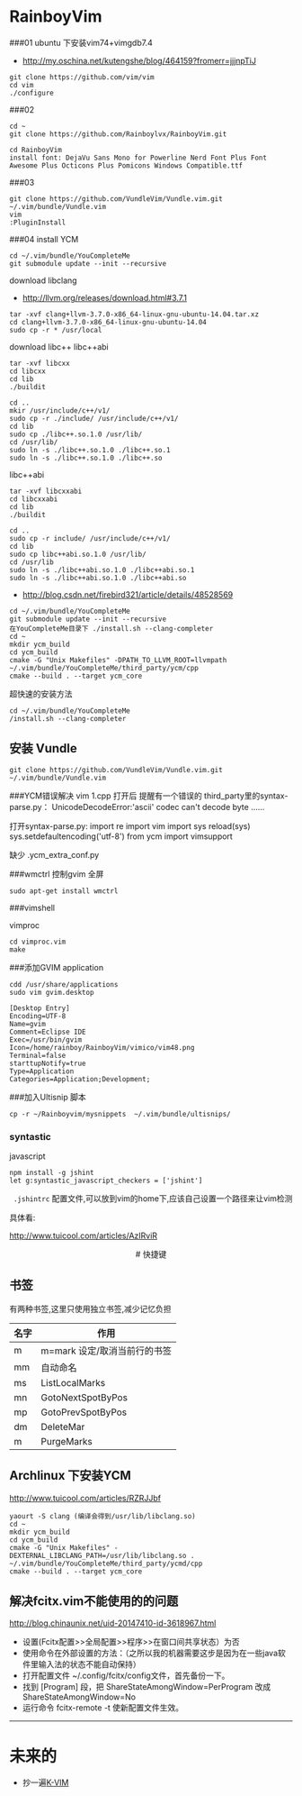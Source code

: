 # RainboyVim

###01 ubuntu 下安装vim74+vimgdb7.4

 - http://my.oschina.net/kutengshe/blog/464159?fromerr=jjjnpTiJ


```
git clone https://github.com/vim/vim
cd vim
./configure

```

###02 

```
cd ~
git clone https://github.com/Rainboylvx/RainboyVim.git

cd RainboyVim
install font: DejaVu Sans Mono for Powerline Nerd Font Plus Font Awesome Plus Octicons Plus Pomicons Windows Compatible.ttf
```

###03
```
git clone https://github.com/VundleVim/Vundle.vim.git ~/.vim/bundle/Vundle.vim
vim
:PluginInstall
```

###04 install YCM

```
cd ~/.vim/bundle/YouCompleteMe
git submodule update --init --recursive

```

download libclang

 - http://llvm.org/releases/download.html#3.7.1

```
tar -xvf clang+llvm-3.7.0-x86_64-linux-gnu-ubuntu-14.04.tar.xz
cd clang+llvm-3.7.0-x86_64-linux-gnu-ubuntu-14.04
sudo cp -r * /usr/local
```

download libc++ libc++abi

```
tar -xvf libcxx
cd libcxx
cd lib
./buildit

cd ..
mkir /usr/include/c++/v1/
sudo cp -r ./include/ /usr/include/c++/v1/
cd lib
sudo cp ./libc++.so.1.0 /usr/lib/
cd /usr/lib/
sudo ln -s ./libc++.so.1.0 ./libc++.so.1
sudo ln -s ./libc++.so.1.0 ./libc++.so
```

libc++abi

```
tar -xvf libcxxabi
cd libcxxabi
cd lib
./buildit

cd ..
sudo cp -r include/ /usr/include/c++/v1/
cd lib
sudo cp libc++abi.so.1.0 /usr/lib/
cd /usr/lib
sudo ln -s ./libc++abi.so.1.0 ./libc++abi.so.1
sudo ln -s ./libc++abi.so.1.0 ./libc++abi.so

```

 - http://blog.csdn.net/firebird321/article/details/48528569

```
cd ~/.vim/bundle/YouCompleteMe
git submodule update --init --recursive
在YouCompleteMe目录下 ./install.sh --clang-completer
cd ~
mkdir ycm_build
cd ycm_build
cmake -G "Unix Makefiles" -DPATH_TO_LLVM_ROOT=llvmpath ~/.vim/bundle/YouCompleteMe/third_party/ycm/cpp
cmake --build . --target ycm_core
```
 
超快速的安装方法

```
cd ~/.vim/bundle/YouCompleteMe
/install.sh --clang-completer
```
## 安装 Vundle

```
git clone https://github.com/VundleVim/Vundle.vim.git ~/.vim/bundle/Vundle.vim
```

###YCM错误解决
vim 1.cpp 打开后 提醒有一个错误的 third_party里的syntax-parse.py：
UnicodeDecodeError:'ascii' codec can't decode byte ......

打开syntax-parse.py:
import re
import vim
import sys
reload(sys)
sys.setdefaultencoding('utf-8')
from ycm import vimsupport



缺少 .ycm_extra_conf.py


###wmctrl 控制gvim 全屏

```
sudo apt-get install wmctrl
```


###vimshell

vimproc
```
cd vimproc.vim
make
```

###添加GVIM application
```
cdd /usr/share/applications
sudo vim gvim.desktop

[Desktop Entry]
Encoding=UTF-8
Name=gvim
Comment=Eclipse IDE
Exec=/usr/bin/gvim
Icon=/home/rainboy/RainboyVim/vimico/vim48.png
Terminal=false
starttupNotify=true
Type=Application
Categories=Application;Development;
```

###加入Ultisnip 脚本

```
cp -r ~/Rainboyvim/mysnippets  ~/.vim/bundle/ultisnips/
```

### syntastic

javascript

```
npm install -g jshint
let g:syntastic_javascript_checkers = ['jshint']
```

` .jshintrc` 配置文件,可以放到vim的home下,应该自己设置一个路径来让vim检测

具体看:

http://www.tuicool.com/articles/AzIRviR


<center># 快捷键 </center>

## 书签

有两种书签,这里只使用独立书签,减少记忆负担

| 名字     | 作用                         |
|----------|------------------------------|
| m        | m=mark 设定/取消当前行的书签 |
| mm       | 自动命名                     |
| ms       | ListLocalMarks               |
| mn       | GotoNextSpotByPos            |
| mp       | GotoPrevSpotByPos            |
| dm       | DeleteMar                    |
| m<space> | PurgeMarks                   |

##  Archlinux 下安装YCM

http://www.tuicool.com/articles/RZRJJbf

```
yaourt -S clang (编译会得到/usr/lib/libclang.so)
cd ~
mkdir ycm_build
cd ycm_build
cmake -G "Unix Makefiles" -DEXTERNAL_LIBCLANG_PATH=/usr/lib/libclang.so . ~/.vim/bundle/YouCompleteMe/third_party/ycmd/cpp
cmake --build . --target ycm_core
```

## 解决fcitx.vim不能使用的的问题

http://blog.chinaunix.net/uid-20147410-id-3618967.html

 - 设置(Fcitx配置>>全局配置>>程序>>在窗口间共享状态）为否
 - 使用命令在外部设置的方法：（之所以我的机器需要这步是因为在一些java软件里输入法的状态不能自动保持）
 - 打开配置文件 ~/.config/fcitx/config文件，首先备份一下。
 - 找到 [Program] 段，把 ShareStateAmongWindow=PerProgram 改成 ShareStateAmongWindow=No
 - 运行命令 fcitx-remote -t 使新配置文件生效。

-----------------


# 未来的

 - 抄一遍[K-VIM](https://github.com/wklken/k-vimhttps://github.com/wklken/k-vim)
